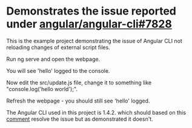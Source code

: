 # Demonstrates the issue reported under [angular/angular-cli#7828](https://github.com/angular/angular-cli/issues/7828)

This is the example project demonstrating the issue of Angular CLI not reloading changes of external script files.

Run ng serve and open the webpage.

You will see 'hello' logged to the console.

Now edit the src/update.js file, change it to something like "console.log('hello world');". 

Refresh the webpage - you should still see 'hello' logged.

The Angular CLI used in this project is 1.4.2. which should based on this [comment](https://github.com/angular/angular-cli/issues/7828#issuecomment-333604019) resolve the issue but as demonstrated it doesn't.
